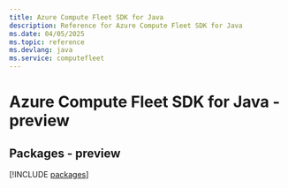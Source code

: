 ```yaml
---
title: Azure Compute Fleet SDK for Java
description: Reference for Azure Compute Fleet SDK for Java
ms.date: 04/05/2025
ms.topic: reference
ms.devlang: java
ms.service: computefleet
---
```

# Azure Compute Fleet SDK for Java - preview
## Packages - preview
[!INCLUDE [packages](compute-fleet-index.md)]
